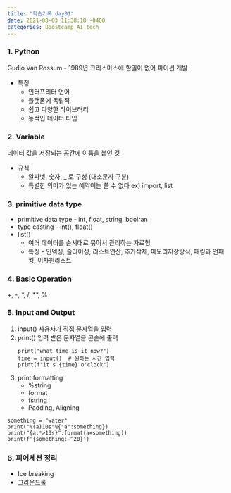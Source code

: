 ```yaml
---
title: "학습기록 day01"
date: 2021-08-03 11:38:18 -0400
categories: Boostcamp_AI_tech
---
```


### 1. Python
Gudio Van Rossum - 1989년 크리스마스에 할일이 없어 파이썬 개발
* 특징
    - 인터프리터 언어
    - 플랫폼에 독립적
    - 쉽고 다양한 라이브러리
    - 동적인 데이터 타입

### 2. Variable
데이터 값을 저장되는 공간에 이름을 붙인 것
* 규칙
    - 알파벳, 숫자, _ 로 구성 (대소문자 구분)
    - 특별한 의미가 있는 예약어는 쓸 수 없다 ex) import, list

### 3. primitive data type
* primitive data type - int, float, string, boolran
* type casting - int(), float()
* list()
    * 여러 데이터를 순서대로 묶어서 관리하는 자료형
    * 특징 - 인덱싱, 슬라이싱, 리스트연산, 추가삭제, 메모리저장방식, 패킹과 언패킹, 이차원리스트

### 4. Basic Operation
+, -, *, /, **, %

### 5. Input and Output
1) input()
    사용자가 직접 문자열을 입력
2) print()
    입력 받은 문자열을 콘솔에 출력
    ```
    print("what time is it now?")
    time = input()  # 원하는 시간 입력
    print(f"it's {time} o'clock")
    ```
3) print formatting
    * %string
    * format
    * fstring
    * Padding, Aligning
```
something = "water"
print("%(a)10s"%{"a":something})
print("{a:*>10s}".format(a=something))
print(f'{something:-^20}')
```

### 6. 피어세션 정리
* Ice breaking
* [그라운드룰](https://github.com/Kangsukmin/K-AI/wiki)
